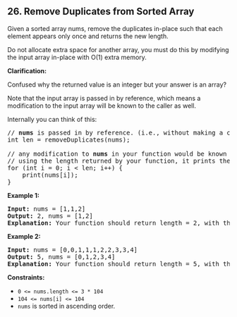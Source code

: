 ## 26. Remove Duplicates from Sorted Array

Given a sorted array nums, remove the duplicates in-place such that each element appears only once and returns the new length.

Do not allocate extra space for another array, you must do this by modifying the input array in-place with O(1) extra memory.

**Clarification:**

Confused why the returned value is an integer but your answer is an array?

Note that the input array is passed in by reference, which means a modification to the input array will be known to the caller as well.

Internally you can think of this:

<pre>
// <b>nums</b> is passed in by reference. (i.e., without making a copy)
int len = removeDuplicates(nums);

// any modification to <b>nums</b> in your function would be known by the caller.
// using the length returned by your function, it prints the first <b>len</b> elements.
for (int i = 0; i < len; i++) {
    print(nums[i]);
}
</pre>

**Example 1:**

<pre>
<b>Input:</b> nums = [1,1,2]
<b>Output:</b> 2, nums = [1,2]
<b>Explanation:</b> Your function should return length = 2, with the first two elements of nums being 1 and 2 respectively. It doesn't matter what you leave beyond the returned length.
</pre>

**Example 2:**

<pre>
<b>Input:</b> nums = [0,0,1,1,1,2,2,3,3,4]
<b>Output:</b> 5, nums = [0,1,2,3,4]
<b>Explanation:</b> Your function should return length = 5, with the first five elements of nums being modified to 0, 1, 2, 3, and 4 respectively. It doesn't matter what values are set beyond the returned length.
</pre>

**Constraints:**

- `0 <= nums.length <= 3 * 104`
- `104 <= nums[i] <= 104`
- `nums` is sorted in ascending order.